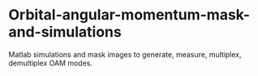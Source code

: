# Orbital-angular-momentum-mask-and-simulations
Matlab simulations and mask images to generate, measure, multiplex, demultiplex OAM modes.
